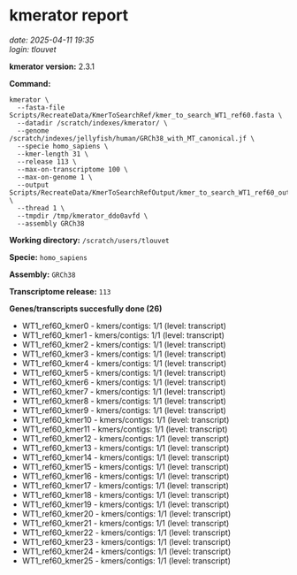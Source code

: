 # kmerator report
*date: 2025-04-11 19:35*  
*login: tlouvet*

**kmerator version:** 2.3.1

**Command:**

```
kmerator \
  --fasta-file Scripts/RecreateData/KmerToSearchRef/kmer_to_search_WT1_ref60.fasta \
  --datadir /scratch/indexes/kmerator/ \
  --genome /scratch/indexes/jellyfish/human/GRCh38_with_MT_canonical.jf \
  --specie homo_sapiens \
  --kmer-length 31 \
  --release 113 \
  --max-on-transcriptome 100 \
  --max-on-genome 1 \
  --output Scripts/RecreateData/KmerToSearchRefOutput/kmer_to_search_WT1_ref60_output \
  --thread 1 \
  --tmpdir /tmp/kmerator_ddo0avfd \
  --assembly GRCh38
```

**Working directory:** `/scratch/users/tlouvet`

**Specie:** `homo_sapiens`

**Assembly:** `GRCh38`

**Transcriptome release:** `113`

**Genes/transcripts succesfully done (26)**

- WT1_ref60_kmer0 - kmers/contigs: 1/1 (level: transcript)
- WT1_ref60_kmer1 - kmers/contigs: 1/1 (level: transcript)
- WT1_ref60_kmer2 - kmers/contigs: 1/1 (level: transcript)
- WT1_ref60_kmer3 - kmers/contigs: 1/1 (level: transcript)
- WT1_ref60_kmer4 - kmers/contigs: 1/1 (level: transcript)
- WT1_ref60_kmer5 - kmers/contigs: 1/1 (level: transcript)
- WT1_ref60_kmer6 - kmers/contigs: 1/1 (level: transcript)
- WT1_ref60_kmer7 - kmers/contigs: 1/1 (level: transcript)
- WT1_ref60_kmer8 - kmers/contigs: 1/1 (level: transcript)
- WT1_ref60_kmer9 - kmers/contigs: 1/1 (level: transcript)
- WT1_ref60_kmer10 - kmers/contigs: 1/1 (level: transcript)
- WT1_ref60_kmer11 - kmers/contigs: 1/1 (level: transcript)
- WT1_ref60_kmer12 - kmers/contigs: 1/1 (level: transcript)
- WT1_ref60_kmer13 - kmers/contigs: 1/1 (level: transcript)
- WT1_ref60_kmer14 - kmers/contigs: 1/1 (level: transcript)
- WT1_ref60_kmer15 - kmers/contigs: 1/1 (level: transcript)
- WT1_ref60_kmer16 - kmers/contigs: 1/1 (level: transcript)
- WT1_ref60_kmer17 - kmers/contigs: 1/1 (level: transcript)
- WT1_ref60_kmer18 - kmers/contigs: 1/1 (level: transcript)
- WT1_ref60_kmer19 - kmers/contigs: 1/1 (level: transcript)
- WT1_ref60_kmer20 - kmers/contigs: 1/1 (level: transcript)
- WT1_ref60_kmer21 - kmers/contigs: 1/1 (level: transcript)
- WT1_ref60_kmer22 - kmers/contigs: 1/1 (level: transcript)
- WT1_ref60_kmer23 - kmers/contigs: 1/1 (level: transcript)
- WT1_ref60_kmer24 - kmers/contigs: 1/1 (level: transcript)
- WT1_ref60_kmer25 - kmers/contigs: 1/1 (level: transcript)
